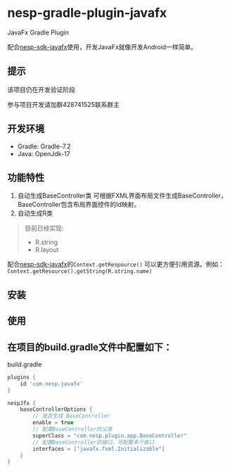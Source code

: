 # nesp-gradle-plugin-javafx
JavaFx Gradle Plugin

配合[nesp-sdk-javafx](https://github.com/nespjin/nesp-sdk-javafx)使用，开发JavaFx就像开发Android一样简单。


## 提示
该项目仍在开发验证阶段

参与项目开发请加群428741525联系群主

## 开发环境
- Gradle: Gradle-7.2
- Java: OpenJdk-17

## 功能特性

1. 自动生成BaseController类
   可根据FXML界面布局文件生成BaseController，BaseController包含布局界面控件的Id映射。
2. 自动生成R类
> 目前已经实现:
> - R.string
> - R.layout
  
配合[nesp-sdk-javafx](https://github.com/nespjin/nesp-sdk-javafx)的```Context.getRespource()``` 可以更方便引用资源。例如： ```Context.getResource().getString(R.string.name)```

## 安装

## 使用

在项目的build.gradle文件中配置如下：
----
build.gradle

```Groovy
plugins {
    id 'com.nesp.javafx'
}

nespJfx {
    baseControllerOptions {
        // 是否生成 BaseController
        enable = true
        // 配置BaseController的父类
        superClass = "com.nesp.plugin.app.BaseController"
        // 配置BaseController的接口，可配置多个接口
        interfaces = ["javafx.fxml.Initializable"]
    }
}
```






